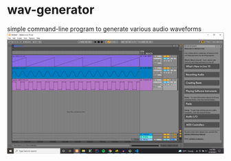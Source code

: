 # wav-generator
simple command-line program to generate various audio waveforms 
![Screenshot](/pics/ableton.png?raw=true "Optional Title")
